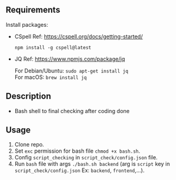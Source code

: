 ## Requirements
Install packages:
- CSpell Ref:
  https://cspell.org/docs/getting-started/
  
  ```npm install -g cspell@latest```

- JQ Ref:
  https://www.npmjs.com/package/jq

  For Debian/Ubuntu:
  ```sudo apt-get install jq```  
  For macOS:
  ```brew install jq```
## Description
* Bash shell to final checking after coding done
## Usage
1. Clone repo.
2. Set `exc` permission for bash file `chmod +x bash.sh`.
3. Config `script_checking` in `script_check/config.json` file.
4. Run `bash` file with args `./bash.sh backend` (arg is `script` key in `script_check/config.json` Ex: `backend`, `frontend`,...).


